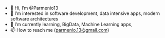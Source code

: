 - 👋 Hi, I’m @Parmenio13
- 👀 I’m interested in software development, data intensive apps, modern software architectures
- 🌱 I’m currently learning, BigData, Machine Learning apps, 
- 📫 How to reach me (parmenio.13@gmail.com)

<!---
Parmenio13/Parmenio13 is a ✨ special ✨ repository because its `README.md` (this file) appears on your GitHub profile.
You can click the Preview link to take a look at your changes.
--->
